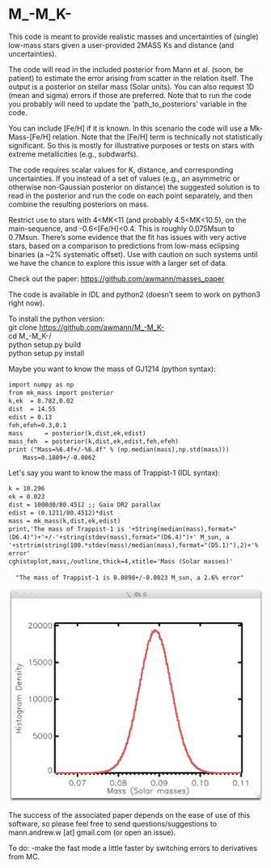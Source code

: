 # M_-M_K-

This code is meant to provide realistic masses and uncertainties of (single) low-mass stars given a user-provided 2MASS Ks and distance (and uncertainties). 

The code will read in the included posterior from Mann et al. (soon, be patient) to estimate the error arising from scatter in the relation itself. The output is a posterior on stellar mass (Solar units). You can also request 1D (mean and sigma) errors if those are preferred. Note that to run the code you probably will need to update the ‘path_to_posteriors’ variable in the code. 

You can include [Fe/H] if it is known. In this scenario the code will use a Mk-Mass-[Fe/H] relation. Note that the [Fe/H] term is technically not statistically significant. So this is mostly for illustrative purposes or tests on stars with extreme metallicities (e.g., subdwarfs). 

The code requires scalar values for K, distance, and corresponding uncertainties. If you instead of a set of values (e.g., an asymmetric or otherwise non-Gaussian posterior on distance) the suggested solution is to read in the posterior and run the code on each point separately, and then combine the resulting posteriors on mass.

Restrict use to stars with 4<MK<11 (and probably 4.5<MK<10.5), on the main-sequence, and -0.6<[Fe/H]<0.4. This is roughly 0.075Msun to 0.7Msun. There’s some evidence that the fit has issues with very active stars, based on a comparison to predictions from low-mass eclipsing binaries (a ~2% systematic offset). Use with caution on such systems until we have the chance to explore this issue with a larger set of data. 

Check out the paper:
https://github.com/awmann/masses_paper

The code is available in IDL and python2 (doesn’t seem to work on python3 right now).

To install the python version:  
git clone https://github.com/awmann/M_-M_K-  
cd M_-M_K-/  
python setup.py build  
python setup.py install  

Maybe you want to know the mass of GJ1214 (python syntax):
```
import numpy as np
from mk_mass import posterior
k,ek  = 8.782,0.02
dist  = 14.55
edist = 0.13
feh,efeh=0.3,0.1
mass      = posterior(k,dist,ek,edist)
mass_feh  = posterior(k,dist,ek,edist,feh,efeh)
print ("Mass=%6.4f+/-%6.4f" % (np.median(mass),np.std(mass)))
	Mass=0.1809+/-0.0062
```

Let's say you want to know the mass of Trappist-1 (IDL syntax):
```
k = 10.296 
ek = 0.023
dist = 1000d0/80.4512 ;; Gaia DR2 parallax
edist = (0.1211/80.4512)*dist
mass = mk_mass(k,dist,ek,edist)
print,'The mass of Trappist-1 is '+String(median(mass),format="(D6.4)")+'+/-'+string(stdev(mass),format="(D6.4)")+' M_sun, a '+strtrim(string(100.*stdev(mass)/median(mass),format="(D5.1)"),2)+'% error'
cghistoplot,mass,/outline,thick=4,xtitle='Mass (Solar masses)'
  
  "The mass of Trappist-1 is 0.0898+/-0.0023 M_sun, a 2.6% error"
```
  ![Histogram of the posterior](img/trappist_mass.png)


The success of the associated paper depends on the ease of use of this software, so please feel free to send questions/suggestions to mann.andrew.w [at] gmail.com (or open an issue). 


To do:
-make the fast mode a little faster by switching errors to derivatives from MC. 


 
